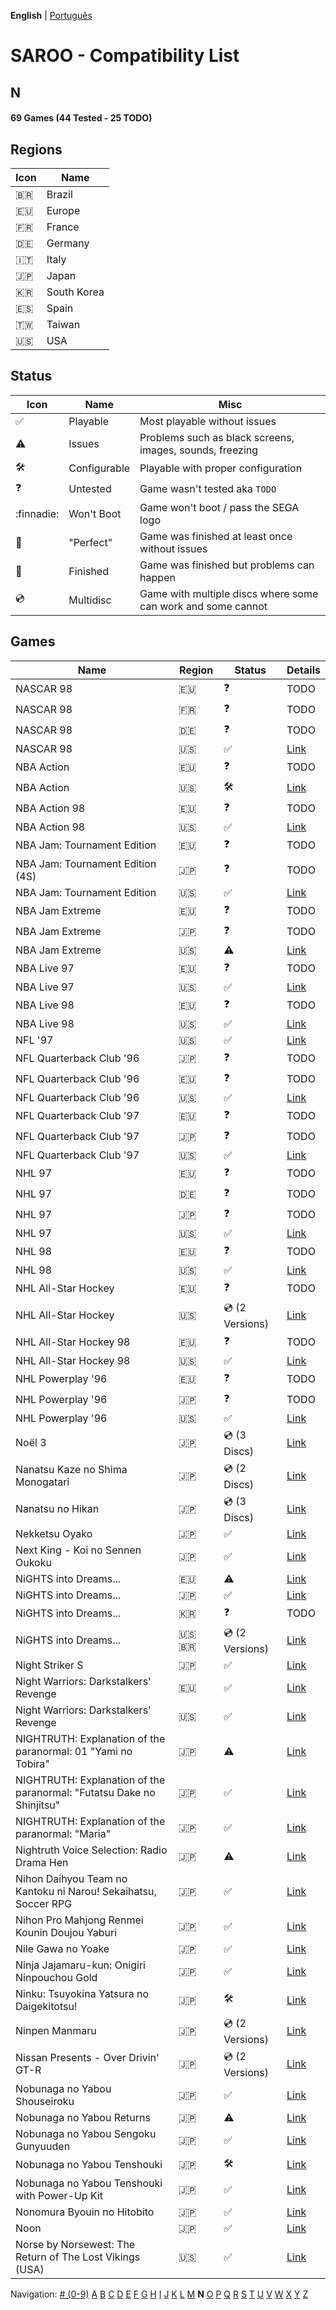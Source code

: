 **English** | [Português](../pt-br/N.md)

# SAROO - Compatibility List

## N

#### 69 Games (44 Tested - 25 TODO)

## Regions

| Icon     | Name        |
| -------- | ----------- |
| :brazil: | Brazil      |
| :eu:     | Europe      |
| :fr:     | France      |
| :de:     | Germany     |
| :it:     | Italy       |
| :jp:     | Japan       |
| :kr:     | South Korea |
| :es:     | Spain       |
| :taiwan: | Taiwan      |
| :us:     | USA         |

## Status

| Icon                | Name         | Misc                                                         |
| ------------------- | ------------ | ------------------------------------------------------------ |
| :white_check_mark:  | Playable     | Most playable without issues                                 |
| :warning:           | Issues       | Problems such as black screens, images, sounds, freezing     |
| :hammer_and_wrench: | Configurable | Playable with proper configuration                           |
| :question:          | Untested     | Game wasn't tested aka `TODO`                                |
| :finnadie:          | Won't Boot   | Game won't boot / pass the SEGA logo                         |
| :100:               | "Perfect"    | Game was finished at least once without issues               |
| :checkered_flag:    | Finished     | Game was finished but problems can happen                    |
| :cd:                | Multidisc    | Game with multiple discs where some can work and some cannot |

## Games

| Name                                                                  | Region        | Status              | Details                                                         |
| --------------------------------------------------------------------- | ------------- | ------------------- | --------------------------------------------------------------- |
| NASCAR 98                                                             | :eu:          | :question:          | TODO                                                            |
| NASCAR 98                                                             | :fr:          | :question:          | TODO                                                            |
| NASCAR 98                                                             | :de:          | :question:          | TODO                                                            |
| NASCAR 98                                                             | :us:          | :white_check_mark:  | [Link](../../../Regions/Retails/USA/T-5028H/01/README.md)       |
| NBA Action                                                            | :eu:          | :question:          | TODO                                                            |
| NBA Action                                                            | :us:          | :hammer_and_wrench: | [Link](../../../Regions/Retails/USA/MK-81103/01/README.md)      |
| NBA Action 98                                                         | :eu:          | :question:          | TODO                                                            |
| NBA Action 98                                                         | :us:          | :white_check_mark:  | [Link](../../../Regions/Retails/USA/MK-81124/01/README.md)      |
| NBA Jam: Tournament Edition                                           | :eu:          | :question:          | TODO                                                            |
| NBA Jam: Tournament Edition (4S)                                      | :jp:          | :question:          | TODO                                                            |
| NBA Jam: Tournament Edition                                           | :us:          | :white_check_mark:  | [Link](../../../Regions/Retails/USA/T-8102H/01/README.md)       |
| NBA Jam Extreme                                                       | :eu:          | :question:          | TODO                                                            |
| NBA Jam Extreme                                                       | :jp:          | :question:          | TODO                                                            |
| NBA Jam Extreme                                                       | :us:          | :warning:           | [Link](../../../Regions/Retails/USA/T-8120H/01/README.md)       |
| NBA Live 97                                                           | :eu:          | :question:          | TODO                                                            |
| NBA Live 97                                                           | :us:          | :white_check_mark:  | [Link](../../../Regions/Retails/USA/T-5015H/01/README.md)       |
| NBA Live 98                                                           | :eu:          | :question:          | TODO                                                            |
| NBA Live 98                                                           | :us:          | :white_check_mark:  | [Link](../../../Regions/Retails/USA/T-5027H/01/README.md)       |
| NFL '97                                                               | :us:          | :white_check_mark:  | [Link](../../../Regions/Retails/USA/MK-81111/01/README.md)      |
| NFL Quarterback Club '96                                              | :jp:          | :question:          | TODO                                                            |
| NFL Quarterback Club '96                                              | :eu:          | :question:          | TODO                                                            |
| NFL Quarterback Club '96                                              | :us:          | :white_check_mark:  | [Link](../../../Regions/Retails/USA/T-8109H/01/README.md)       |
| NFL Quarterback Club '97                                              | :eu:          | :question:          | TODO                                                            |
| NFL Quarterback Club '97                                              | :jp:          | :question:          | TODO                                                            |
| NFL Quarterback Club '97                                              | :us:          | :white_check_mark:  | [Link](../../../Regions/Retails/USA/T-8136H/01/README.md)       |
| NHL 97                                                                | :eu:          | :question:          | TODO                                                            |
| NHL 97                                                                | :de:          | :question:          | TODO                                                            |
| NHL 97                                                                | :jp:          | :question:          | TODO                                                            |
| NHL 97                                                                | :us:          | :white_check_mark:  | [Link](../../../Regions/Retails/USA/T-5016H/01/README.md)       |
| NHL 98                                                                | :eu:          | :question:          | TODO                                                            |
| NHL 98                                                                | :us:          | :white_check_mark:  | [Link](../../../Regions/Retails/USA/T-5026H/01/README.md)       |
| NHL All-Star Hockey                                                   | :eu:          | :question:          | TODO                                                            |
| NHL All-Star Hockey                                                   | :us:          | :cd: (2 Versions)   | [Link](../../../Regions/Retails/USA/MK-81002/01/README.md)      |
| NHL All-Star Hockey 98                                                | :eu:          | :question:          | TODO                                                            |
| NHL All-Star Hockey 98                                                | :us:          | :white_check_mark:  | [Link](../../../Regions/Retails/USA/MK-81122/01/README.md)      |
| NHL Powerplay '96                                                     | :eu:          | :question:          | TODO                                                            |
| NHL Powerplay '96                                                     | :jp:          | :question:          | TODO                                                            |
| NHL Powerplay '96                                                     | :us:          | :white_check_mark:  | [Link](../../../Regions/Retails/USA/T-07013H/01/README.md)      |
| Noël 3                                                                | :jp:          | :cd: (3 Discs)      | [Link](../../../Regions/Retails/Japan/T-22205G/01/README.md)    |
| Nanatsu Kaze no Shima Monogatari                                      | :jp:          | :cd: (2 Discs)      | [Link](../../../Regions/Retails/Japan/T-35501G/01/README.md)    |
| Nanatsu no Hikan                                                      | :jp:          | :cd: (3 Discs)      | [Link](../../../Regions/Retails/Japan/T-7616G/01/README.md)     |
| Nekketsu Oyako                                                        | :jp:          | :white_check_mark:  | [Link](../../../Regions/Retails/Japan/T-1802G/01/README.md)     |
| Next King - Koi no Sennen Oukoku                                      | :jp:          | :white_check_mark:  | [Link](../../../Regions/Retails/Japan/T-13328G/01/README.md)    |
| NiGHTS into Dreams...                                                 | :eu:          | :warning:           | [Link](../../../Regions/Retails/Europe/MK-81020/01/README.md)   |
| NiGHTS into Dreams...                                                 | :jp:          | :white_check_mark:  | [Link](../../../Regions/Retails/Japan/GS-9046/01/README.md)     |
| NiGHTS into Dreams...                                                 | :kr:          | :question:          | TODO                                                            |
| NiGHTS into Dreams...                                                 | :us: :brazil: | :cd: (2 Versions)   | [Link](../../../Regions/Retails/USA/MK-81020/01/README.md)      |
| Night Striker S                                                       | :jp:          | :white_check_mark:  | [Link](../../../Regions/Retails/Japan/T-19901G/01/README.md)    |
| Night Warriors: Darkstalkers' Revenge                                 | :eu:          | :white_check_mark:  | [Link](../../../Regions/Retails/Europe/T-7009H-50/01/README.md) |
| Night Warriors: Darkstalkers' Revenge                                 | :us:          | :white_check_mark:  | [Link](../../../Regions/Retails/USA/T-1208H/01/README.md)       |
| NIGHTRUTH: Explanation of the paranormal: 01 "Yami no Tobira"         | :jp:          | :warning:           | [Link](../../../Regions/Retails/Japan/T-20204G/01/README.md)    |
| NIGHTRUTH: Explanation of the paranormal: "Futatsu Dake no Shinjitsu" | :jp:          | :white_check_mark:  | [Link](../../../Regions/Retails/Japan/T-36201G/01/README.md)    |
| NIGHTRUTH: Explanation of the paranormal: "Maria"                     | :jp:          | :white_check_mark:  | [Link](../../../Regions/Retails/Japan/T-20206G/01/README.md)    |
| Nightruth Voice Selection: Radio Drama Hen                            | :jp:          | :warning:           | [Link](../../../Regions/Retails/Japan/T-20207G/01/README.md)    |
| Nihon Daihyou Team no Kantoku ni Narou! Sekaihatsu, Soccer RPG        | :jp:          | :white_check_mark:  | [Link](../../../Regions/Retails/Japan/T-35504G/01/README.md)    |
| Nihon Pro Mahjong Renmei Kounin Doujou Yaburi                         | :jp:          | :white_check_mark:  | [Link](../../../Regions/Retails/Japan/T-18714G/01/README.md)    |
| Nile Gawa no Yoake                                                    | :jp:          | :white_check_mark:  | [Link](../../../Regions/Retails/Japan/T-9106G/01/README.md)     |
| Ninja Jajamaru-kun: Onigiri Ninpouchou Gold                           | :jp:          | :white_check_mark:  | [Link](../../../Regions/Retails/Japan/T-5709G/01/README.md)     |
| Ninku: Tsuyokina Yatsura no Daigekitotsu!                             | :jp:          | :hammer_and_wrench: | [Link](../../../Regions/Retails/Japan/GS-9036/01/README.md)     |
| Ninpen Manmaru                                                        | :jp:          | :cd: (2 Versions)   | [Link](../../../Regions/Retails/Japan/T-35502G/01/README.md)    |
| Nissan Presents - Over Drivin' GT-R                                   | :jp:          | :cd: (2 Versions)   | [Link](../../../Regions/Retails/Japan/T-10613G/01/README.md)    |
| Nobunaga no Yabou Shouseiroku                                         | :jp:          | :white_check_mark:  | [Link](../../../Regions/Retails/Japan/T-7664G/01/README.md)     |
| Nobunaga no Yabou Returns                                             | :jp:          | :warning:           | [Link](../../../Regions/Retails/Japan/T-7614G/01/README.md)     |
| Nobunaga no Yabou Sengoku Gunyuuden                                   | :jp:          | :white_check_mark:  | [Link](../../../Regions/Retails/Japan/T-7658G/01/README.md)     |
| Nobunaga no Yabou Tenshouki                                           | :jp:          | :hammer_and_wrench: | [Link](../../../Regions/Retails/Japan/T-7605G/01/README.md)     |
| Nobunaga no Yabou Tenshouki with Power-Up Kit                         | :jp:          | :white_check_mark:  | [Link](../../../Regions/Retails/Japan/T-7643G/01/README.md)     |
| Nonomura Byouin no Hitobito                                           | :jp:          | :white_check_mark:  | [Link](../../../Regions/Retails/Japan/T-28001G/01/README.md)    |
| Noon                                                                  | :jp:          | :white_check_mark:  | [Link](../../../Regions/Retails/Japan/T-5206G/01/README.md)     |
| Norse by Norsewest: The Return of The Lost Vikings (USA)              | :us:          | :white_check_mark:  | [Link](../../../Regions/Retails/USA/T-12522H/01/README.md)      |

Navigation:
[# (0-9)](./09.md) [A](./A.md) [B](./B.md) [C](./C.md) [D](./D.md) [E](./E.md) [F](./F.md) [G](./G.md) [H](./H.md) [I](./I.md) [J](./J.md) [K](./K.md) [L](./L.md) [M](./M.md) **N** [O](./O.md) [P](./P.md) [Q](./Q.md) [R](./R.md) [S](./S.md) [T](./T.md) [U](./U.md) [V](./V.md) [W](./W.md) [X](./X.md) [Y](./Y.md) [Z](./Z.md)

